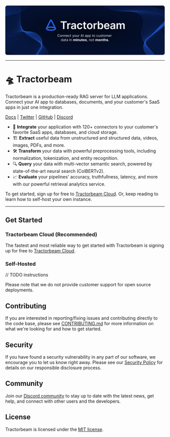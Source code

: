![Tractorbeam Header Image](/header.svg)

---

# 🛸 Tractorbeam

Tractorbeam is a production-ready RAG server for LLM applications. Connect your AI app to databases, documents, and your customer's SaaS apps in just one integration.

[Docs](https://tractorbeam.ai/docs) | [Twitter](https://tractorbeam.ai/twitter) | [GitHub](https://tractorbeam.ai/github-org) | [Discord](https://tractorbeam.ai/discord)

- 🔗 **Integrate** your application with 120+ connectors to your customer's favorite SaaS apps, databases, and cloud storage.
- 🏗️ **Extract** useful data from unstructured and structured data, videos, images, PDFs, and more.
- 🛠 **Transform** your data with powerful preprocessing tools, including normalization, tokenization, and entity recognition.
- 🔍 **Query** your data with multi-vector semantic search, powered by state-of-the-art neural search (ColBERTv2).
- 📈 **Evaluate** your pipelines' accuracy, truthfullness, latency, and more with our powerful retrieval analytics service.

To get started, sign up for free to [Tractorbeam Cloud](https://tractorbeam.ai/). Or, keep reading to learn how to self-host your own instance.

---

## Get Started

### Tractorbeam Cloud (Recommended)

The fastest and most reliable way to get started with Tractorbeam is signing up for free to [Tractorbeam Cloud](https://tractorbeam.ai/).

### Self-Hosted

// TODO instructions

Please note that we do not provide customer support for open source deployments.

## Contributing

If you are interested in reporting/fixing issues and contributing directly to the code base, please see [CONTRIBUTING.md](CONTRIBUTING.md) for more information on what we're looking for and how to get started.

## Security

If you have found a security vulnerability in any part of our software, we encourage you to let us know right away. Please see our [Security Policy](SECURITY.md) for details on our responsible disclosure process.

## Community

Join our [Discord community](https://tractorbeam.ai/discord) to stay up to date with the latest news, get help, and connect with other users and the developers.

## License

Tractorbeam is licensed under the [MIT license](https://github.com/tractorbeamai/tractorbeam/blob/main/LICENSE).
